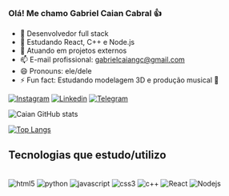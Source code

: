 ### Olá! Me chamo Gabriel Caian Cabral 👍

- 🔭 Desenvolvedor full stack
- 🌱 Estudando React, C++ e Node.js
- 👯 Atuando em projetos externos
- 📫 E-mail profissional: gabrielcaiangc@gmail.com
- 😄 Pronouns: ele/dele
- ⚡ Fun fact: Estudando modelagem 3D e produção musical 🎹

[![Instagram](https://img.shields.io/badge/Instagram-E4405F?style=for-the-badge&logo=instagram&logoColor=white)](https://www.instagram.com/gcaiancabral/)
[![Linkedin](https://img.shields.io/badge/LinkedIn-0077B5?style=for-the-badge&logo=linkedin&logoColor=white)](https://www.linkedin.com/in/gabriel-caian-8368b9211/)
[![Telegram](https://img.shields.io/badge/Telegram-2CA5E0?style=for-the-badge&logo=telegram&logoColor=white)](https://t.me/gcaiancabral)

![Caian GitHub stats](https://github-readme-stats.vercel.app/api?username=Gcaian-cabral&show_icons=true&theme=onedark)

[![Top Langs](https://github-readme-stats.vercel.app/api/top-langs/?username=Gcaian-cabral&layout=compact&langs_count=16&theme=onedark)](https://github.com/Gcaian-cabral/github-readme-stats)

## Tecnologias que estudo/utilizo

<div style="display: inline_block"> <br/>
   <img align="center" alt="html5" src="https://img.shields.io/badge/HTML5-E34F26?style=for-the-badge&logo=html5&logoColor=white" /> 
    <img align="center" alt="python" src="https://img.shields.io/badge/Python-3776AB?style=for-the-badge&logo=python&logoColor=white" /> 
   <img align="center" alt="javascript" src="https://img.shields.io/badge/JavaScript-323330?style=for-the-badge&logo=javascript&logoColor=F7DF1E" />
   <img align="center" alt="css3" src="https://img.shields.io/badge/CSS3-1572B6?style=for-the-badge&logo=css3&logoColor=white" />
   <img align="center" alt="c++" src="https://img.shields.io/badge/C%2B%2B-00599C?style=for-the-badge&logo=c%2B%2B&logoColor=white" />
   <img align="center" alt="React" src="https://img.shields.io/badge/React-20232A?style=for-the-badge&logo=react&logoColor=61DAFB" />
   <img align="center" alt="Nodejs" src="https://img.shields.io/badge/Node.js-43853D?style=for-the-badge&logo=node.js&logoColor=white" />

</div><br/>
